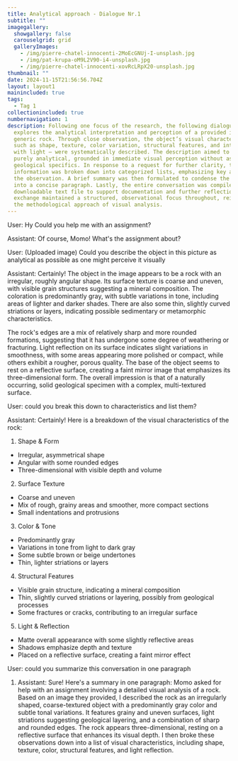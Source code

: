 ```yaml
---
title: Analytical approach - Dialogue Nr.1
subtitle: ""
imagegallery:
  showgallery: false
  carouselgrid: grid
  galleryImages:
    - /img/pierre-chatel-innocenti-2MoEcGNUj-I-unsplash.jpg
    - /img/pat-krupa-oM9L2V90-i4-unsplash.jpg
    - /img/pierre-chatel-innocenti-xovRcLRpX20-unsplash.jpg
thumbnail: ""
date: 2024-11-15T21:56:56.704Z
layout: layout1
mainincluded: true
tags:
  - Tag 1
collectionincluded: true
numbernavigation: 1
description: Following one focus of the research, the following dialogue
  explores the analytical interpretation and perception of a provided image of a
  generic rock. Through close observation, the object’s visual characteristics —
  such as shape, texture, color variation, structural features, and interaction
  with light — were systematically described. The description aimed to remain
  purely analytical, grounded in immediate visual perception without assuming
  geological specifics. In response to a request for further clarity, the
  information was broken down into categorized lists, emphasizing key aspects of
  the observation. A brief summary was then formulated to condense the dialogue
  into a concise paragraph. Lastly, the entire conversation was compiled into a
  downloadable text file to support documentation and further reflection. The
  exchange maintained a structured, observational focus throughout, reinforcing
  the methodological approach of visual analysis.
---
```

User: Hy Could you help me with an assignment?

Assistant: Of course, Momo! What's the assignment about?

User: (Uploaded image) Could you describe the object in this picture as analytical as possible as one might perceive it visually

Assistant: Certainly!
The object in the image appears to be a rock with an irregular, roughly angular shape. Its surface texture is coarse and uneven, with visible grain structures suggesting a mineral composition. The coloration is predominantly gray, with subtle variations in tone, including areas of lighter and darker shades. There are also some thin, slightly curved striations or layers, indicating possible sedimentary or metamorphic characteristics.

The rock's edges are a mix of relatively sharp and more rounded formations, suggesting that it has undergone some degree of weathering or fracturing. Light reflection on its surface indicates slight variations in smoothness, with some areas appearing more polished or compact, while others exhibit a rougher, porous quality. The base of the object seems to rest on a reflective surface, creating a faint mirror image that emphasizes its three-dimensional form. The overall impression is that of a naturally occurring, solid geological specimen with a complex, multi-textured surface.

User: could you break this down to characteristics and list them?

Assistant: Certainly! Here is a breakdown of the visual characteristics of the rock:

1. Shape & Form

* Irregular, asymmetrical shape
* Angular with some rounded edges
* Three-dimensional with visible depth and volume

2. Surface Texture

* Coarse and uneven
* Mix of rough, grainy areas and smoother, more compact sections
* Small indentations and protrusions

3. Color & Tone

* Predominantly gray
* Variations in tone from light to dark gray
* Some subtle brown or beige undertones
* Thin, lighter striations or layers

4. Structural Features

* Visible grain structure, indicating a mineral composition
* Thin, slightly curved striations or layering, possibly from geological processes
* Some fractures or cracks, contributing to an irregular surface

5. Light & Reflection

* Matte overall appearance with some slightly reflective areas
* Shadows emphasize depth and texture
* Placed on a reflective surface, creating a faint mirror effect

User: could you summarize this conversation in one paragraph

1. Assistant: Sure! Here's a summary in one paragraph:
Momo asked for help with an assignment involving a detailed visual analysis of a rock. Based on an image they provided, I described the rock as an irregularly shaped, coarse-textured object with a predominantly gray color and subtle tonal variations. It features grainy and uneven surfaces, light striations suggesting geological layering, and a combination of sharp and rounded edges. The rock appears three-dimensional, resting on a reflective surface that enhances its visual depth. I then broke these observations down into a list of visual characteristics, including shape, texture, color, structural features, and light reflection.